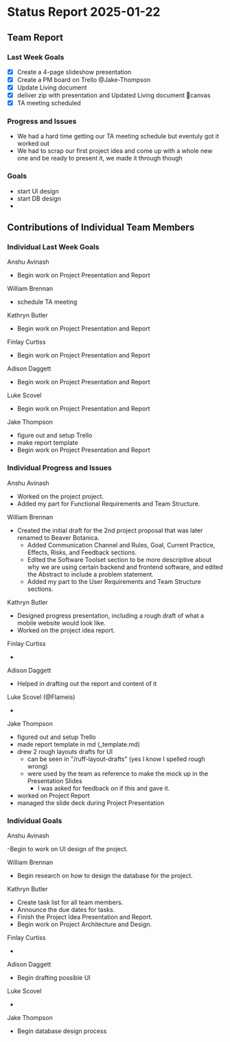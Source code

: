 # Status Report 2025-01-22

## Team Report
<!-- status update for your TA, including an agenda for the project standup meeting -->

### Last Week Goals

- [x] Create a 4-page slideshow presentation
- [X] Create a PM board on Trello @Jake-Thompson
- [x] Update Living document
- [x] deliver zip with presentation and Updated Living document 🚚canvas
- [x] TA meeting scheduled

### Progress and Issues

<!-- The second subsection reports on progress and issues: what you did, what worked, what you learned, where you had trouble, and where you are stuck -->

- We had a hard time getting our TA meeting schedule but eventuly got it worked out
- We had to scrap our first project idea and come up with a whole new one and be ready to present it, we made it through though

### Goals

<!-- The third subsection should outline your plans and goals for the following week. Each bullet point should include a measurable task and a time estimate. You may use nested bullet points for parts of a larger task. No bottom-level time estimate should be greater than 3 days. If a task would be larger, think about a logical way to break it down and to have insight into progress. If tasks from one week aren’t yet complete, they should roll over into tasks for the next week, with an updated estimate for time to completion.
For the weekly report, this third subsection should be higher-level and indicate who is responsible for what tasks. Also, it’s good to include longer-term goals in this list as well, to keep the bigger picture in mind and plan beyond just the next week.  -->

- start UI design
- start DB design
-

## Contributions of Individual Team Members

### Individual Last Week Goals

<!-- The first subsection is easy. It should be an exact copy of the third section from last week (i.e., goals from a week ago). It is empty for the first week -->

Anshu Avinash

- Begin work on Project Presentation and Report

William Brennan

- schedule TA meeting

Kathryn Butler

- Begin work on Project Presentation and Report

Finlay Curtiss

- Begin work on Project Presentation and Report

Adison Daggett

- Begin work on Project Presentation and Report

Luke Scovel

- Begin work on Project Presentation and Report

Jake Thompson

- figure out and setup Trello
- make report template
- Begin work on Project Presentation and Report

### Individual Progress and Issues

<!-- The second subsection reports on progress and issues: what you did, what worked, what you learned, where you had trouble, and where you are stuck -->

Anshu Avinash

- Worked on the project project.
- Added my part for Functional Requirements and Team Structure.

William Brennan

- Created the initial draft for the 2nd project proposal that was later renamed to Beaver Botanica.
  - Added Communication Channel and Rules, Goal, Current Practice, Effects, Risks, and Feedback sections.
  - Edited the Software Toolset section to be more descriptive about why we are using certain backend and frontend software, and edited the Abstract to include a problem statement.
  - Added my part to the User Requirements and Team Structure sections.

Kathryn Butler

- Designed progress presentation, including a rough draft of what a mobile website would look like.
- Worked on the project idea report.

Finlay Curtiss

-

Adison Daggett

- Helped in drafting out the report and content of it

Luke Scovel (@Flameis)

-

Jake Thompson

- figured out and setup Trello
- made report template in md (_template.md)
- drew 2 rough layouts drafts for UI
  - can be seen in "/ruff-layout-drafts" (yes I know I spelled rough wrong)
  - were used by the team as reference to make the mock up in the Presentation Slides
    - I was asked for feedback on if this and gave it.
- worked on Project Report
- managed the slide deck during Project Presentation

### Individual Goals

<!-- The third subsection should outline your plans and goals for the following week. Each bullet point should include a measurable task and a time estimate. You may use nested bullet points for parts of a larger task. No bottom-level time estimate should be greater than 3 days. If a task would be larger, think about a logical way to break it down and to have insight into progress. If tasks from one week aren’t yet complete, they should roll over into tasks for the next week, with an updated estimate for time to completion.
For the weekly report, this third subsection should be higher-level and indicate who is responsible for what tasks. Also, it’s good to include longer-term goals in this list as well, to keep the bigger picture in mind and plan beyond just the next week.  -->

Anshu Avinash

-Begin to work on UI design of the project.

William Brennan

- Begin research on how to design the database for the project.

Kathryn Butler

- Create task list for all team members.
- Announce the due dates for tasks.
- Finish the Project Idea Presentation and Report.
- Begin work on Project Architecture and Design.

Finlay Curtiss

-

Adison Daggett

- Begin drafting possible UI

Luke Scovel

-

Jake Thompson

- Begin database design process
